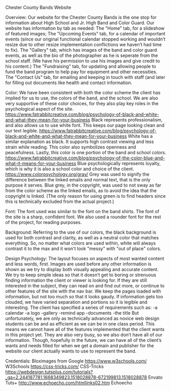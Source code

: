 Chester County Bands Website


Overview:
Our website for the Chester County Bands is the one stop for information about High School and Jr. High Band and Color Guard. Our website has information by tab as needed:
The "Home" tab, for a slideshow of featured images;
The "Upcoming Events" tab, for a calendar of important events (since our original functional calendar stopped working and wouldn’t resize due to other resize implementation conflictions we haven’t had time to fix). 
The "Gallery" tab, which has images of the band and color guard events, as well as the bio of the photographer as he is seperate from the school staff. (We have his permission to use his images and give credit to his content.)
 The "Fundraising" tab, for updating and allowing people to fund the band program to help pay for equipment and other necessities. 
The "Contact Us" tab, for emailing and keeping in touch with staff (and later for filling out documents like health and contact information.
 
Color:
We have been consistent with both the color scheme the client has implied for us to use, the colors of the band, and the school. We are also very supportive of these color choices, for they also play key roles in the psychological aspect of the site.
 https://www.fatrabbitcreative.com/blog/psychology-of-black-and-white-and-what-they-mean-for-your-business Black represents professionalism, and also allows us to use white font. This keeps our page looking clean and our text legible.
https://www.fatrabbitcreative.com/blog/psychology-of-black-and-white-and-what-they-mean-for-your-business White has a similar explanation as black. It supports high contrast viewing and less strain while reading. This color also symbolizes openness and peacefulness. Lastly, this color is one portion of the band and school colors. https://www.fatrabbitcreative.com/blog/psychology-of-the-color-blue-and-what-it-means-for-your-business Blue psychologically represents loyalty, which is why it is also a school color and choice of the client.
https://www.colorpsychology.org/gray/ Grey was used to signify the difference between the linked emails and normal text, that is the only purpose it serves. Blue grey, in the copyright, was used to not sway as far from the color scheme as the linked emails, as to avoid the idea that the copyright is linked.
(The only reason for using green is to find headers since this is technically excluded from the actual project.)

Font:
The font used was similar to the font on the band shirts. The font of the site is a sharp, confident font. We also used a rounder font for the rest of the project, for reading purposes.

Background:
Referring to the use of our colors, the black background is used for both contrast and clarity, as well as a neutral color that matches everything. So, no matter what colors are used within, white will always contrast it to the max and it won't look "messy" with "out of place" colors.

Design Psychology:
The layout focuses on aspects of most wanted content and less words, first. Images are used before any other information is shown as we try to display both visually appealing and accurate content. We try to keep simple ideas so that it doesn’t get to boring or strenuous finding information the client or viewer is looking for. If they are still interested in the subject, they can read on and find out more, or continue to other features of the site with the nav bar. We keep the pages loaded with information, but not too much so that it looks gaudy. If information gets too clouded, we have varied separation and portions so it is legible and interesting. The client has specified a series of requirements such as:
	-a calendar
	-a logo
	-gallery
	-remind app
	-documents
	-the title
But unfortunately, we are only as technically advanced as novice web design students can be and as efficient as we can be in one class period. This means we cannot have all of the features implemented that the client wants in this project yet. They are also very busy, so we also don’t have all of our information. Though, hopefully in the future, we can have all of the client’s wants and needs filled for when we get a domain and publisher for the website our client actually wants to use to represent the band.
  
Credentials:
Bloximages from Google
https://www.w3schools.com/ W3Schools
https://css-tricks.com/ CSS-Tricks
https://webdesign.tutsplus.com/tutorials?_ga=2.244187781.1668349823.1518028878-672199813.1518028878 Envato Tuts+
http://www.echoecho.com/htmllinks02.htm Echoecho
